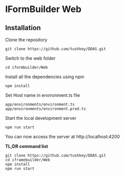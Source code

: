 # IFormBuilder Web

## Installation

Clone the repository

    git clone https://github.com/tushkey/DDAS.git

Switch to the web folder

    cd iformbuilder/Web

Install all the dependencies using npm

    npm install

Set Host name in environment.ts file

    app/environments/environment.ts
    app/environments/environment.prod.ts

Start the local development server

    npm run start

You can now access the server at http://localhost:4200

**TL;DR command list**

    git clone https://github.com/tushkey/DDAS.git
    cd iframebuilder/Web
    npm install
    npm run start
